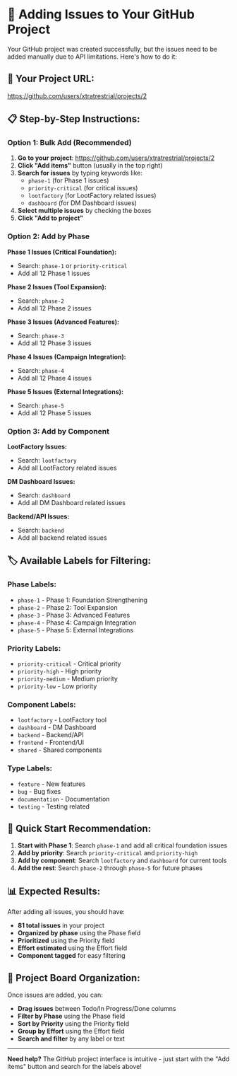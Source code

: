 # 🔧 Adding Issues to Your GitHub Project

Your GitHub project was created successfully, but the issues need to be added manually due to API limitations. Here's how to do it:

## 🎯 **Your Project URL:**
https://github.com/users/xtratrestrial/projects/2

## 📋 **Step-by-Step Instructions:**

### **Option 1: Bulk Add (Recommended)**

1. **Go to your project**: https://github.com/users/xtratrestrial/projects/2
2. **Click "Add items"** button (usually in the top right)
3. **Search for issues** by typing keywords like:
   - `phase-1` (for Phase 1 issues)
   - `priority-critical` (for critical issues)
   - `lootfactory` (for LootFactory related issues)
   - `dashboard` (for DM Dashboard issues)
4. **Select multiple issues** by checking the boxes
5. **Click "Add to project"**

### **Option 2: Add by Phase**

**Phase 1 Issues (Critical Foundation):**
- Search: `phase-1` or `priority-critical`
- Add all 12 Phase 1 issues

**Phase 2 Issues (Tool Expansion):**
- Search: `phase-2`
- Add all 12 Phase 2 issues

**Phase 3 Issues (Advanced Features):**
- Search: `phase-3`
- Add all 12 Phase 3 issues

**Phase 4 Issues (Campaign Integration):**
- Search: `phase-4`
- Add all 12 Phase 4 issues

**Phase 5 Issues (External Integrations):**
- Search: `phase-5`
- Add all 12 Phase 5 issues

### **Option 3: Add by Component**

**LootFactory Issues:**
- Search: `lootfactory`
- Add all LootFactory related issues

**DM Dashboard Issues:**
- Search: `dashboard`
- Add all DM Dashboard related issues

**Backend/API Issues:**
- Search: `backend`
- Add all backend related issues

## 🏷️ **Available Labels for Filtering:**

### **Phase Labels:**
- `phase-1` - Phase 1: Foundation Strengthening
- `phase-2` - Phase 2: Tool Expansion
- `phase-3` - Phase 3: Advanced Features
- `phase-4` - Phase 4: Campaign Integration
- `phase-5` - Phase 5: External Integrations

### **Priority Labels:**
- `priority-critical` - Critical priority
- `priority-high` - High priority
- `priority-medium` - Medium priority
- `priority-low` - Low priority

### **Component Labels:**
- `lootfactory` - LootFactory tool
- `dashboard` - DM Dashboard
- `backend` - Backend/API
- `frontend` - Frontend/UI
- `shared` - Shared components

### **Type Labels:**
- `feature` - New features
- `bug` - Bug fixes
- `documentation` - Documentation
- `testing` - Testing related

## 🎯 **Quick Start Recommendation:**

1. **Start with Phase 1**: Search `phase-1` and add all critical foundation issues
2. **Add by priority**: Search `priority-critical` and `priority-high`
3. **Add by component**: Search `lootfactory` and `dashboard` for current tools
4. **Add the rest**: Search `phase-2` through `phase-5` for future phases

## 📊 **Expected Results:**

After adding all issues, you should have:
- **81 total issues** in your project
- **Organized by phase** using the Phase field
- **Prioritized** using the Priority field
- **Effort estimated** using the Effort field
- **Component tagged** for easy filtering

## 🔄 **Project Board Organization:**

Once issues are added, you can:
- **Drag issues** between Todo/In Progress/Done columns
- **Filter by Phase** using the Phase field
- **Sort by Priority** using the Priority field
- **Group by Effort** using the Effort field
- **Search and filter** by any label or text

---

**Need help?** The GitHub project interface is intuitive - just start with the "Add items" button and search for the labels above! 